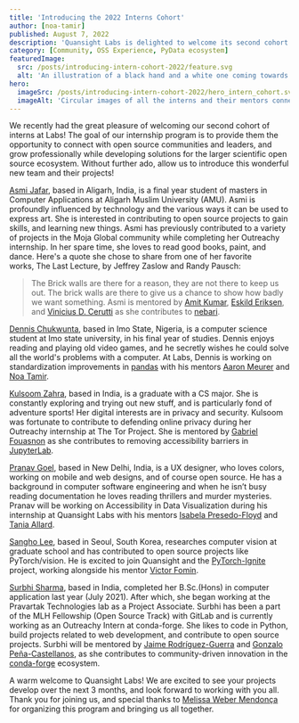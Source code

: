 ```yaml
---
title: 'Introducing the 2022 Interns Cohort'
author: [noa-tamir]
published: August 7, 2022
description: 'Quansight Labs is delighted to welcome its second cohort of 6 interns, who will work on a variety of open source projects and tasks'
category: [Community, OSS Experience, PyData ecosystem]
featuredImage:
  src: /posts/introducing-intern-cohort-2022/feature.svg
  alt: 'An illustration of a black hand and a white one coming towards each other to pass a business card with the logo of Quansight Labs'
hero:
  imageSrc: /posts/introducing-intern-cohort-2022/hero_intern_cohort.svg
  imageAlt: 'Circular images of all the interns and their mentors connected with lines indicating who is working with whom. Each image is labeled with their first name.'
---
```


We recently had the great pleasure of welcoming our second cohort of interns at Labs! The goal of our internship program is to provide them the opportunity to connect with open source communities and leaders, and grow professionally while developing solutions for the larger scientific open source ecosystem. Without further ado, allow us to introduce this wonderful new team and their projects!

[Asmi Jafar](https://www.github.com/asmijafar20), based in Aligarh, India, is a final year student of masters in Computer Applications at Aligarh Muslim University (AMU). Asmi is profoundly influenced by technology and the various ways it can be used to express art. She is interested in contributing to open source projects to gain skills, and learning new things. Asmi has previously contributed to a variety of projects in the Moja Global community while completing her Outreachy internship. In her spare time, she loves to read good books, paint, and dance. Here's a quote she chose to share from one of her favorite works, The Last Lecture, by Jeffrey Zaslow and Randy Pausch:
> The Brick walls are there for a reason, they are not there to keep us out. The brick walls are there to give us a chance to show how badly we want something.
Asmi is mentored by [Amit Kumar](https://github.com/aktech), [Eskild Eriksen](https://github.com/iameskild), and [Vinicius D. Cerutti](https://github.com/viniciusdc) as she contributes to [nebari](https://www.nebari.dev/).

[Dennis Chukwunta](http://www.github.com/th3nn3ss), based in Imo State, Nigeria, is a computer science student at Imo state university, in his final year of studies. Dennis enjoys reading and playing old video games, and he secretly wishes he could solve all the world's problems with a computer. At Labs, Dennis is working on standardization improvements in [pandas](https://pandas.pydata.org/) with his mentors [Aaron Meurer](https://github.com/asmeurer) and [Noa Tamir](https://github.com/noatamir).

[Kulsoom Zahra](https://github.com/kulsoomzahra), based in India, is a graduate with a CS major. She is constantly exploring and trying out new stuff, and is particularly fond of adventure sports! Her digital interests are in privacy and security. Kulsoom was fortunate to contribute to defending online privacy during her Outreachy internship at The Tor Project. She is mentored by [Gabriel Fouasnon](https://github.com/gabalafou) as she contributes to removing accessibility barriers in [JupyterLab](https://jupyterlab.readthedocs.io/en/stable/).

[Pranav Goel](https://github.com/iipranavii), based in New Delhi, India, is a UX designer, who loves colors, working on mobile and web designs, and of course open source. He has a background in computer software engineering and when he isn’t busy reading documentation he loves reading thrillers and murder mysteries. Pranav will be working on Accessibility in Data Visualization during his internship at Quansight Labs with his mentors [Isabela Presedo-Floyd](https://github.com/isabela-pf) and [Tania Allard](https://github.com/trallard).

[Sangho Lee](https://github.com/puhuk), based in Seoul, South Korea, researches computer vision at graduate school and has contributed to open source projects like PyTorch/vision. He is excited to join Quansight and the [PyTorch-Ignite](https://pytorch.org/ignite/index.html) project, working alongside his mentor [Victor Fomin](https://github.com/vfdev-5).

[Surbhi Sharma](https://github.com/ssurbhi560), based in India, completed her B.Sc.(Hons) in computer application last year (July 2021). After which, she began working at the Pravartak Technologies lab as a Project Associate. Surbhi has been a part of the MLH Fellowship (Open Source Track) with GitLab and is currently working as an Outreachy Intern at conda-forge. She likes to code in Python, build projects related to web development, and contribute to open source projects. Surbhi will be mentored by [Jaime Rodríguez-Guerra](https://github.com/jaimergp) and [Gonzalo Peña-Castellanos](https://github.com/goanpeca), as she contributes to community-driven innovation in the [conda-forge](https://conda-forge.org/) ecosystem.

A warm welcome to Quansight Labs! We are excited to see your projects develop over the next 3 months, and look forward to working with you all. Thank you for joining us, and special thanks to [Melissa Weber Mendonça](https://github.com/melissawm) for organizing this program and bringing us all together.
